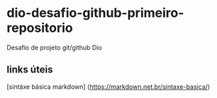 # dio-desafio-github-primeiro-repositorio
Desafio de projeto git/github Dio
## links úteis
[sintáxe básica markdown] 
(https://markdown.net.br/sintaxe-basica/)
